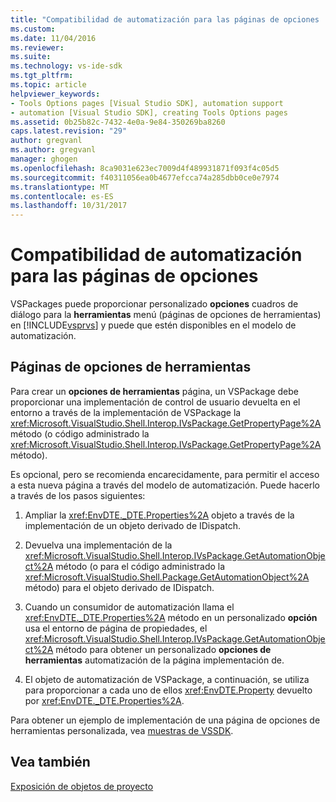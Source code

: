 ```yaml
---
title: "Compatibilidad de automatización para las páginas de opciones | Documentos de Microsoft"
ms.custom: 
ms.date: 11/04/2016
ms.reviewer: 
ms.suite: 
ms.technology: vs-ide-sdk
ms.tgt_pltfrm: 
ms.topic: article
helpviewer_keywords:
- Tools Options pages [Visual Studio SDK], automation support
- automation [Visual Studio SDK], creating Tools Options pages
ms.assetid: 0b25b82c-7432-4e0a-9e84-350269ba8260
caps.latest.revision: "29"
author: gregvanl
ms.author: gregvanl
manager: ghogen
ms.openlocfilehash: 8ca9031e623ec7009d4f489931871f093f4c05d5
ms.sourcegitcommit: f40311056ea0b4677efcca74a285dbb0ce0e7974
ms.translationtype: MT
ms.contentlocale: es-ES
ms.lasthandoff: 10/31/2017
---
```

# <a name="automation-support-for-options-pages"></a>Compatibilidad de automatización para las páginas de opciones
VSPackages puede proporcionar personalizado **opciones** cuadros de diálogo para la **herramientas** menú (páginas de opciones de herramientas) en [!INCLUDE[vsprvs](../../code-quality/includes/vsprvs_md.md)] y puede que estén disponibles en el modelo de automatización.  
  
## <a name="tools-options-pages"></a>Páginas de opciones de herramientas  
 Para crear un **opciones de herramientas** página, un VSPackage debe proporcionar una implementación de control de usuario devuelta en el entorno a través de la implementación de VSPackage la <xref:Microsoft.VisualStudio.Shell.Interop.IVsPackage.GetPropertyPage%2A> método (o código administrado la <xref:Microsoft.VisualStudio.Shell.Interop.IVsPackage.GetPropertyPage%2A> método).  
  
 Es opcional, pero se recomienda encarecidamente, para permitir el acceso a esta nueva página a través del modelo de automatización. Puede hacerlo a través de los pasos siguientes:  
  
1.  Ampliar la <xref:EnvDTE._DTE.Properties%2A> objeto a través de la implementación de un objeto derivado de IDispatch.  
  
2.  Devuelva una implementación de la <xref:Microsoft.VisualStudio.Shell.Interop.IVsPackage.GetAutomationObject%2A> método (o para el código administrado la <xref:Microsoft.VisualStudio.Shell.Package.GetAutomationObject%2A> método) para el objeto derivado de IDispatch.  
  
3.  Cuando un consumidor de automatización llama el <xref:EnvDTE._DTE.Properties%2A> método en un personalizado **opción** usa el entorno de página de propiedades, el <xref:Microsoft.VisualStudio.Shell.Interop.IVsPackage.GetAutomationObject%2A> método para obtener un personalizado **opciones de herramientas** automatización de la página implementación de.  
  
4.  El objeto de automatización de VSPackage, a continuación, se utiliza para proporcionar a cada uno de ellos <xref:EnvDTE.Property> devuelto por <xref:EnvDTE._DTE.Properties%2A>.  
  
 Para obtener un ejemplo de implementación de una página de opciones de herramientas personalizada, vea [muestras de VSSDK](http://aka.ms/vs2015sdksamples).  
  
## <a name="see-also"></a>Vea también  
 [Exposición de objetos de proyecto](../../extensibility/internals/exposing-project-objects.md)